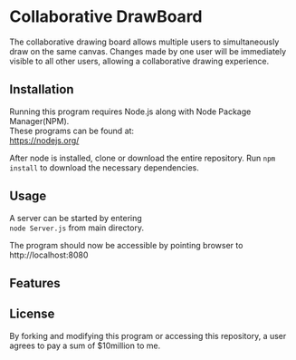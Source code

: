 # Collaborative DrawBoard

The collaborative drawing board allows multiple users to simultaneously draw on the same canvas.
Changes made by one user will be immediately visible to all other users, allowing a collaborative drawing experience.

## Installation

Running this program requires Node.js along with Node Package Manager(NPM).  
These programs can be found at:  
https://nodejs.org/

After node is installed, clone or download the entire repository.
Run 
`npm install`
to download the necessary dependencies.

## Usage
A server can be started by entering  
`node Server.js` 
from main directory.

The program should now be accessible by pointing browser to
http://localhost:8080

## Features


## License

By forking and modifying this program or accessing this repository, a user agrees to pay a sum of $10million to me.